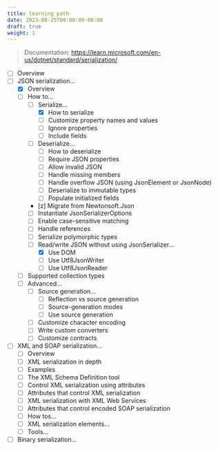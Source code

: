 ```yaml
---
title: learning path
date: 2023-08-25T00:00:00-06:00
draft: true
weight: 1
---
```


> Documentation: https://learn.microsoft.com/en-us/dotnet/standard/serialization/

- [ ] Overview
- [ ] JSON serialization...
  - [x] Overview
  - [ ] How to...
    - [ ] Serialize...
      - [x] How to serialize
      - [ ] Customize property names and values
      - [ ] Ignore properties
      - [ ] Include fields
    - [ ] Deserialize...
      - [ ] How to deserialize
      - [ ] Require JSON properties
      - [ ] Allow invalid JSON
      - [ ] Handle missing members
      - [ ] Handle overflow JSON (using JsonElement or JsonNode)
      - [ ] Deserialize to immutable types
      - [ ] Populate initialized fields
    - [z] Migrate from Newtonsoft.Json
    - [ ] Instantiate JsonSerializerOptions
    - [ ] Enable case-sensitive matching
    - [ ] Handle references
    - [ ] Serialize polymorphic types
    - [ ] Read/write JSON without using JsonSerializer...
      - [x] Use DOM
      - [ ] Use Utf8JsonWriter
      - [ ] Use Utf8JsonReader
  - [ ] Supported collection types
  - [ ] Advanced...
    - [ ] Source generation...
      - [ ] Reflection vs source generation
      - [ ] Source-generation modes
      - [ ] Use source generation
    - [ ] Customize character encoding
    - [ ] Write custom converters
    - [ ] Customize contracts
- [ ] XML and SOAP serialization...
  - [ ] Overview
  - [ ] XML serialization in depth
  - [ ] Examples
  - [ ] The XML Schema Definition tool
  - [ ] Control XML serialization using attributes
  - [ ] Attributes that control XML serialization
  - [ ] XML serialization with XML Web Services
  - [ ] Attributes that control encoded SOAP serialization
  - [ ] How tos...
  - [ ] XML serialization elements...
  - [ ] Tools...
- [ ] Binary serialization...